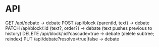 # API
GET /api/debate → debate
POST /api/block {parentId, text} → debate
PATCH /api/block/:id {text?, order?} → debate (text pushes previous to history)
DELETE /api/block/:id?cascade=true → debate (delete subtree; reindex)
PUT /api/debate?resolve=true|false → debate
